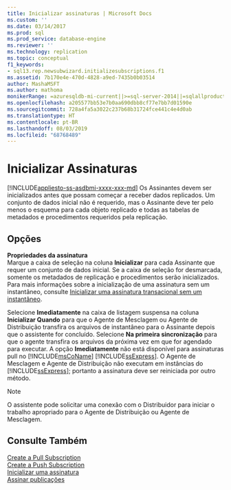 ```yaml
---
title: Inicializar assinaturas | Microsoft Docs
ms.custom: ''
ms.date: 03/14/2017
ms.prod: sql
ms.prod_service: database-engine
ms.reviewer: ''
ms.technology: replication
ms.topic: conceptual
f1_keywords:
- sql13.rep.newsubwizard.initializesubscriptions.f1
ms.assetid: 7b170e4e-470d-4828-a9ed-7435b0b03514
author: MashaMSFT
ms.author: mathoma
monikerRange: =azuresqldb-mi-current||>=sql-server-2014||=sqlallproducts-allversions
ms.openlocfilehash: a205577bb53e7b0aa690dbb8cf77e7bb7d01590e
ms.sourcegitcommit: 728a4fa5a3022c237b68b31724fce441c4e4d0ab
ms.translationtype: HT
ms.contentlocale: pt-BR
ms.lasthandoff: 08/03/2019
ms.locfileid: "68768489"
---
```

# <a name="initialize-subscriptions"></a>Inicializar Assinaturas
[!INCLUDE[appliesto-ss-asdbmi-xxxx-xxx-md](../../includes/appliesto-ss-asdbmi-xxxx-xxx-md.md)]
  Os Assinantes devem ser inicializados antes que possam começar a receber dados replicados. Um conjunto de dados inicial não é requerido, mas o Assinante deve ter pelo menos o esquema para cada objeto replicado e todas as tabelas de metadados e procedimentos requeridos pela replicação.  
  
## <a name="options"></a>Opções  
 **Propriedades da assinatura**  
 Marque a caixa de seleção na coluna **Inicializar** para cada Assinante que requer um conjunto de dados inicial. Se a caixa de seleção for desmarcada, somente os metadados de replicação e procedimentos serão inicializados. Para mais informações sobre a inicialização de uma assinatura sem um instantâneo, consulte [Inicializar uma assinatura transacional sem um instantâneo](../../relational-databases/replication/initialize-a-transactional-subscription-without-a-snapshot.md).  
  
 Selecione **Imediatamente** na caixa de listagem suspensa na coluna **Inicializar Quando** para que o Agente de Mesclagem ou Agente de Distribuição transfira os arquivos de instantâneo para o Assinante depois que o assistente for concluído. Selecione **Na primeira sincronização** para que o agente transfira os arquivos da próxima vez em que for agendado para executar. A opção **Imediatamente** não está disponível para assinaturas pull no [!INCLUDE[msCoName](../../includes/msconame-md.md)] [!INCLUDE[ssExpress](../../includes/ssexpress-md.md)]. O Agente de Mesclagem e Agente de Distribuição não executam em instâncias do [!INCLUDE[ssExpress](../../includes/ssexpress-md.md)]; portanto a assinatura deve ser reiniciada por outro método.  
  
> [!NOTE]  
>  O assistente pode solicitar uma conexão com o Distribuidor para iniciar o trabalho apropriado para o Agente de Distribuição ou Agente de Mesclagem.  
  
## <a name="see-also"></a>Consulte Também  
 [Create a Pull Subscription](../../relational-databases/replication/create-a-pull-subscription.md)   
 [Create a Push Subscription](../../relational-databases/replication/create-a-push-subscription.md)   
 [Inicializar uma assinatura](../../relational-databases/replication/initialize-a-subscription.md)   
 [Assinar publicações](../../relational-databases/replication/subscribe-to-publications.md)  
  
  

